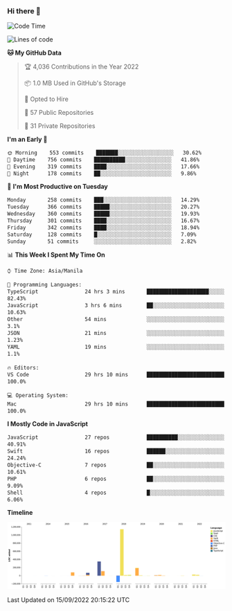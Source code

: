 ### Hi there 👋

<!--START_SECTION:waka-->
![Code Time](http://img.shields.io/badge/Code%20Time-3%2C085%20hrs%206%20mins-blue)

![Lines of code](https://img.shields.io/badge/From%20Hello%20World%20I%27ve%20Written-2%20Million%20lines%20of%20code-blue)

**🐱 My GitHub Data** 

> 🏆 4,036 Contributions in the Year 2022
 > 
> 📦 1.0 MB Used in GitHub's Storage 
 > 
> 💼 Opted to Hire
 > 
> 📜 57 Public Repositories 
 > 
> 🔑 31 Private Repositories  
 > 
**I'm an Early 🐤** 

```text
🌞 Morning    553 commits    ███████░░░░░░░░░░░░░░░░░░   30.62% 
🌆 Daytime    756 commits    ██████████░░░░░░░░░░░░░░░   41.86% 
🌃 Evening    319 commits    ████░░░░░░░░░░░░░░░░░░░░░   17.66% 
🌙 Night      178 commits    ██░░░░░░░░░░░░░░░░░░░░░░░   9.86%

```
📅 **I'm Most Productive on Tuesday** 

```text
Monday       258 commits    ███░░░░░░░░░░░░░░░░░░░░░░   14.29% 
Tuesday      366 commits    █████░░░░░░░░░░░░░░░░░░░░   20.27% 
Wednesday    360 commits    █████░░░░░░░░░░░░░░░░░░░░   19.93% 
Thursday     301 commits    ████░░░░░░░░░░░░░░░░░░░░░   16.67% 
Friday       342 commits    ████░░░░░░░░░░░░░░░░░░░░░   18.94% 
Saturday     128 commits    █░░░░░░░░░░░░░░░░░░░░░░░░   7.09% 
Sunday       51 commits     ░░░░░░░░░░░░░░░░░░░░░░░░░   2.82%

```


📊 **This Week I Spent My Time On** 

```text
⌚︎ Time Zone: Asia/Manila

💬 Programming Languages: 
TypeScript               24 hrs 3 mins       ████████████████████░░░░░   82.43% 
JavaScript               3 hrs 6 mins        ██░░░░░░░░░░░░░░░░░░░░░░░   10.63% 
Other                    54 mins             ░░░░░░░░░░░░░░░░░░░░░░░░░   3.1% 
JSON                     21 mins             ░░░░░░░░░░░░░░░░░░░░░░░░░   1.23% 
YAML                     19 mins             ░░░░░░░░░░░░░░░░░░░░░░░░░   1.1%

🔥 Editors: 
VS Code                  29 hrs 10 mins      █████████████████████████   100.0%

💻 Operating System: 
Mac                      29 hrs 10 mins      █████████████████████████   100.0%

```

**I Mostly Code in JavaScript** 

```text
JavaScript               27 repos            ██████████░░░░░░░░░░░░░░░   40.91% 
Swift                    16 repos            ██████░░░░░░░░░░░░░░░░░░░   24.24% 
Objective-C              7 repos             ██░░░░░░░░░░░░░░░░░░░░░░░   10.61% 
PHP                      6 repos             ██░░░░░░░░░░░░░░░░░░░░░░░   9.09% 
Shell                    4 repos             █░░░░░░░░░░░░░░░░░░░░░░░░   6.06%

```


**Timeline**

![Chart not found](https://raw.githubusercontent.com/rad182/rad182/main/charts/bar_graph.png) 


 Last Updated on 15/09/2022 20:15:22 UTC
<!--END_SECTION:waka-->


<!--
**rad182/rad182** is a ✨ _special_ ✨ repository because its `README.md` (this file) appears on your GitHub profile.

Here are some ideas to get you started:

- 🔭 I’m currently working on ...
- 🌱 I’m currently learning ...
- 👯 I’m looking to collaborate on ...
- 🤔 I’m looking for help with ...
- 💬 Ask me about ...
- 📫 How to reach me: ...
- 😄 Pronouns: ...
- ⚡ Fun fact: ...
-->
